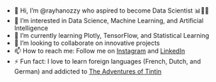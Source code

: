 - 👋 Hi, I’m @rayhanozzy who aspired to become Data Scientist :bar_chart::man_scientist:
- 👀 I’m interested in Data Science, Machine Learning, and Artificial Intelligence
- 🌱 I’m currently learning Plotly, TensorFlow, and Statistical Learning
- 💞️ I’m looking to collaborate on innovative projects
- 📫 How to reach me: Follow me on [Instagram](https://www.instagram.com/rayhan_ozzy) and [LinkedIn](https://www.linkedin.com/in/rayhanozzy/)
- ⚡ Fun fact: I love to learn foreign languages (French, Dutch, and German) and addicted to [The Adventures of Tintin](https://en.m.wikipedia.org/wiki/The_Adventures_of_Tintin)

<!---
rayhanozzy/rayhanozzy is a ✨ special ✨ repository because its `README.md` (this file) appears on your GitHub profile.
You can click the Preview link to take a look at your changes.
--->
